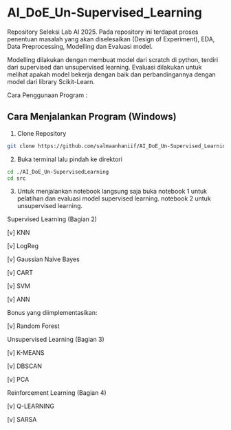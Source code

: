 # AI_DoE_Un-Supervised_Learning

Repository Seleksi Lab AI 2025. Pada repository ini terdapat proses penentuan masalah yang akan diselesaikan (Design of Experiment), EDA, Data Preprocessing, Modelling dan Evaluasi model.

Modelling dilakukan dengan membuat model dari scratch di python, terdiri dari supervised dan unsupervised learning.
Evaluasi dilakukan untuk melihat apakah model bekerja dengan baik dan perbandingannya dengan model dari library Scikit-Learn.

Cara Penggunaan Program : 
## Cara Menjalankan Program (Windows)
1. Clone Repository 
```sh
git clone https://github.com/salmaanhaniif/AI_DoE_Un-Supervised_Learning.git
```
2. Buka terminal lalu pindah ke direktori
```sh
cd ./AI_DoE_Un-SupervisedLearning
cd src
```
3. Untuk menjalankan notebook langsung saja buka notebook 1 untuk pelatihan dan evaluasi model supervised learning. notebook 2 untuk unsupervised learning.

Supervised Learning (Bagian 2)

[v] KNN

[v] LogReg

[v] Gaussian Naive Bayes

[v] CART

[v] SVM

[v] ANN

Bonus yang diimplementasikan:

[v] Random Forest

Unsupervised Learning (Bagian 3)

[v] K-MEANS

[v] DBSCAN

[v] PCA

Reinforcement Learning (Bagian 4)

[v] Q-LEARNING

[v] SARSA

